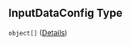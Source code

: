 ## InputDataConfig Type

`object[]` ([Details](pipeline-definition-definitions-hyperparametertrainingjobdefinition-properties-inputdataconfig-items.md))
